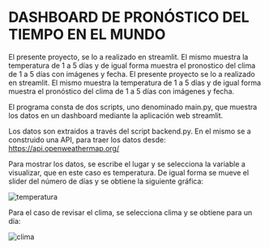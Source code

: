 # DASHBOARD DE PRONÓSTICO DEL TIEMPO EN EL MUNDO

El presente proyecto, se lo a realizado en streamlit. El mismo muestra la temperatura de 1 a 5 días y de igual forma muestra el pronostico del clima de 1 a 5 días con imágenes y fecha.
El presente proyecto se lo a realizado en streamlit. El mismo muestra la temperatura de 1 a 5 días y de igual forma muestra el pronóstico del clima de 1 a 5 días con imágenes y fecha.

El programa consta de dos scripts, uno denominado main.py, que muestra los datos en un dashboard mediante la aplicación web streamlit.

Los datos son extraidos a través del script backend.py. En el mismo se a construido una API, para traer los datos desde: https://api.openweathermap.org/

Para mostrar los datos, se escribe el lugar y se selecciona la variable a visualizar, que en este caso es temperatura. De igual forma se mueve el slider del número de días y se obtiene la siguiente gráfica:

![temperatura](https://github.com/krist2357/app7/assets/75154211/08205ec4-9e31-4e51-b5a4-78a06a90c8fd)

Para el caso de revisar el clima, se selecciona clima y se obtiene para un día:

![clima](https://github.com/krist2357/app7/assets/75154211/e6109582-83a5-400f-a898-2d8f274451ba)
